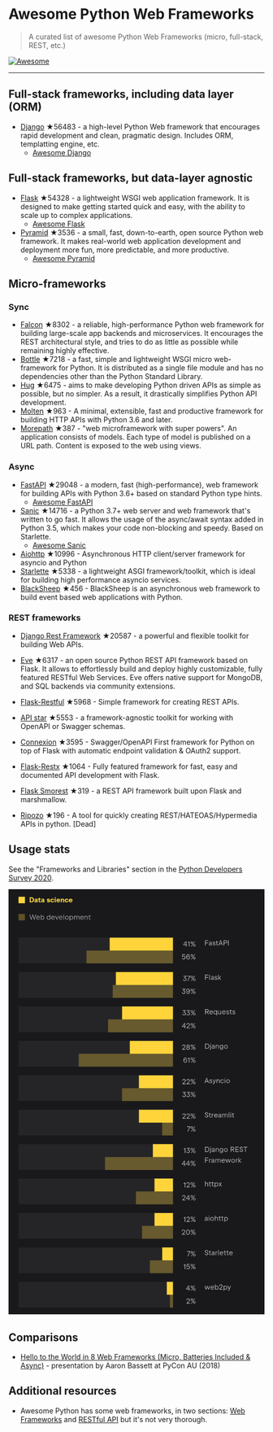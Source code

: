 # Awesome Python Web Frameworks


> A curated list of awesome Python Web Frameworks (micro, full-stack, REST, etc.)


[![Awesome](https://awesome.re/badge.svg)](https://awesome.re)

---

## Full-stack frameworks, including data layer (ORM)


- [Django](https://github.com/django/django) ★56483 - a high-level Python Web framework that encourages rapid development and clean, pragmatic design. Includes ORM, templatting engine, etc.
  - [Awesome Django](https://github.com/wsvincent/awesome-django)


## Full-stack frameworks, but data-layer agnostic

- [Flask](https://github.com/pallets/flask) ★54328 - a lightweight WSGI web application framework. It is designed to make getting started quick and easy, with the ability to scale up to complex applications.
  - [Awesome Flask](https://github.com/mjhea0/awesome-flask)
- [Pyramid](https://github.com/Pylons/pyramid) ★3536 - a small, fast, down-to-earth, open source Python web framework. It makes real-world web application development and deployment more fun, more predictable, and more productive.
  - [Awesome Pyramid](https://github.com/uralbash/awesome-pyramid)


## Micro-frameworks

### Sync

- [Falcon](https://github.com/falconry/falcon) ★8302 - a reliable, high-performance Python web framework for building large-scale app backends and microservices. It encourages the REST architectural style, and tries to do as little as possible while remaining highly effective.
- [Bottle](https://github.com/bottlepy/bottle) ★7218 - a fast, simple and lightweight WSGI micro web-framework for Python. It is distributed as a single file module and has no dependencies other than the Python Standard Library.
- [Hug](https://github.com/hugapi/hug) ★6475 - aims to make developing Python driven APIs as simple as possible, but no simpler. As a result, it drastically simplifies Python API development.
- [Molten](https://github.com/Bogdanp/molten) ★963 - A minimal, extensible, fast and productive framework for building HTTP APIs with Python 3.6 and later.
- [Morepath](https://github.com/morepath/morepath) ★387 - "web microframework with super powers". An application consists of models. Each type of model is published on a URL path. Content is exposed to the web using views.


### Async

- [FastAPI](https://github.com/tiangolo/fastapi) ★29048 - a modern, fast (high-performance), web framework for building APIs with Python 3.6+ based on standard Python type hints.
  - [Awesome FastAPI](https://github.com/mjhea0/awesome-fastapi)
- [Sanic](https://github.com/sanic-org/sanic) ★14716 - a Python 3.7+ web server and web framework that's written to go fast. It allows the usage of the async/await syntax added in Python 3.5, which makes your code non-blocking and speedy. Based on Starlette.
  - [Awesome Sanic](https://github.com/mekicha/awesome-sanic)
- [Aiohttp](https://github.com/aio-libs/aiohttp) ★10996 - Asynchronous HTTP client/server framework for asyncio and Python
- [Starlette](https://github.com/encode/starlette) ★5338 - a lightweight ASGI framework/toolkit, which is ideal for building high performance asyncio services.
- [BlackSheep](https://github.com/Neoteroi/BlackSheep) ★456 - BlackSheep is an asynchronous web framework to build event based web applications with Python.


### REST frameworks

- [Django Rest Framework](https://github.com/encode/django-rest-framework) ★20587 - a powerful and flexible toolkit for building Web APIs.
- [Eve](https://github.com/pyeve/eve) ★6317 - an open source Python REST API framework based on Flask. It allows to effortlessly build and deploy highly customizable, fully featured RESTful Web Services. Eve offers native support for MongoDB, and SQL backends via community extensions.
- [Flask-Restful](https://github.com/flask-restful/flask-restful) ★5968 - Simple framework for creating REST APIs.
- [API star](https://github.com/encode/apistar) ★5553 - a framework-agnostic toolkit for working with OpenAPI or Swagger schemas.
- [Connexion](https://github.com/zalando/connexion) ★3595 - Swagger/OpenAPI First framework for Python on top of Flask with automatic endpoint validation & OAuth2 support.
- [Flask-Restx](https://github.com/python-restx/flask-restx) ★1064 - Fully featured framework for fast, easy and documented API development with Flask.
- [Flask Smorest](https://github.com/marshmallow-code/flask-smorest) ★319 - a REST API framework built upon Flask and marshmallow.

- [Ripozo](https://github.com/vertical-knowledge/ripozo) ★196 -  A tool for quickly creating REST/HATEOAS/Hypermedia APIs in python. [Dead]


## Usage stats

See the "Frameworks and Libraries" section in the [Python Developers Survey 2020](https://www.jetbrains.com/lp/python-developers-survey-2020/).


![Stats](https://raw.githubusercontent.com/sfermigier/awesome-python-web-frameworks/main/python-web-frameworks-usage.png)


## Comparisons

- [Hello to the World in 8 Web Frameworks (Micro, Batteries Included & Async)](https://noti.st/aaronbassett/lK9Ah7/hello-to-the-world-in-8-web-frameworks-micro-batteries-included-async) - presentation by Aaron Bassett at PyCon AU (2018)


## Additional resources

- Awesome Python has some web frameworks, in two sections: [Web Frameworks](https://github.com/vinta/awesome-python#web-frameworks) and [RESTful API](https://github.com/vinta/awesome-python#restful-api) but it's not very thorough.

